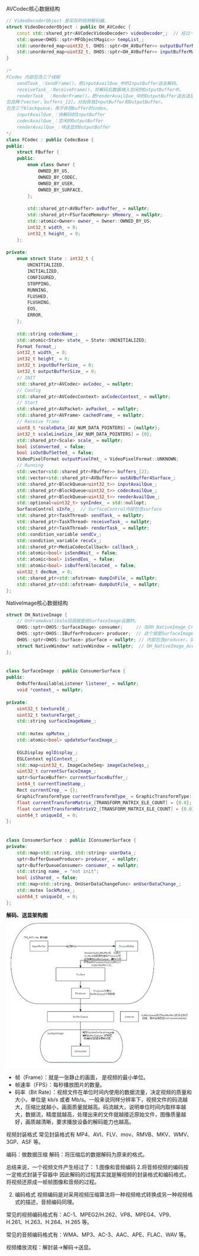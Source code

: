 
AVCodec核心数据结构
```C++
// VideoDecoderObject 是实际的视频解码器。
struct VideoDecoderObject : public OH_AVCodec {
    const std::shared_ptr<AVCodecVideoDecoder> videoDecoder_;  // 经过一系列代理最终会委托FCodec执行真正的视频解码相关函数。
    std::queue<OHOS::sptr<MFObjectMagic>> tempList_;
    std::unordered_map<uint32_t, OHOS::sptr<OH_AVBuffer>> outputBufferMap_;
    std::unordered_map<uint32_t, OHOS::sptr<OH_AVBuffer>> inputBufferMap_; 
}

/*
FCodec 内部包含三个线程
    sendTask_：SendFrame()。把inputAvailQue_中的InputBuffer送去解码。
    receiveTask_：ReceiveFrame()。将解码后数据填入空闲的OutputBuffer中。
    renderTask_ ：RenderFrame()。把renderAvailQue_中的OutputBuffer送去送显。
包含两个vector，buffers_[2]。分别存放InputBuffer和OutputBuffer。
包含三个blockqueue，用于存放buffer的index。
    inputAvailQue_：待解码的InputBuffer
    codecAvailQue_：空闲的OutputBuffer
    renderAvailQue_：待送显的OutputBuffer
*/
class FCodec : public CodecBase {
public:
    struct FBuffer {
    public:
        enum class Owner {
            OWNED_BY_US,
            OWNED_BY_CODEC,
            OWNED_BY_USER,
            OWNED_BY_SURFACE,
        };

        std::shared_ptr<AVBuffer> avBuffer_ = nullptr;
        std::shared_ptr<FSurfaceMemory> sMemory_ = nullptr;
        std::atomic<Owner> owner_ = Owner::OWNED_BY_US;
        int32_t width_ = 0;
        int32_t height_ = 0;
    };

private:
    enum struct State : int32_t {
        UNINITIALIZED,
        INITIALIZED,
        CONFIGURED,
        STOPPING,
        RUNNING,
        FLUSHED,
        FLUSHING,
        EOS,
        ERROR,
    };

    std::string codecName_;
    std::atomic<State> state_ = State::UNINITIALIZED;
    Format format_;
    int32_t width_ = 0;
    int32_t height_ = 0;
    int32_t inputBufferSize_ = 0;
    int32_t outputBufferSize_ = 0;
    // INIT
    std::shared_ptr<AVCodec> avCodec_ = nullptr;
    // Config
    std::shared_ptr<AVCodecContext> avCodecContext_ = nullptr;
    // Start
    std::shared_ptr<AVPacket> avPacket_ = nullptr;
    std::shared_ptr<AVFrame> cachedFrame_ = nullptr;
    // Receive frame
    uint8_t *scaleData_[AV_NUM_DATA_POINTERS] = {nullptr};
    int32_t scaleLineSize_[AV_NUM_DATA_POINTERS] = {0};
    std::shared_ptr<Scale> scale_ = nullptr;
    bool isConverted_ = false;
    bool isOutBufSetted_ = false;
    VideoPixelFormat outputPixelFmt_ = VideoPixelFormat::UNKNOWN;
    // Running
    std::vector<std::shared_ptr<FBuffer>> buffers_[2];
    std::vector<std::shared_ptr<AVBuffer>> outAVBuffer4Surface_;
    std::shared_ptr<BlockQueue<uint32_t>> inputAvailQue_;
    std::shared_ptr<BlockQueue<uint32_t>> codecAvailQue_;
    std::shared_ptr<BlockQueue<uint32_t>> renderAvailQue_;
    std::optional<uint32_t> synIndex_ = std::nullopt;
    SurfaceControl sInfo_;  // SurfaceControl内部包含surface
    std::shared_ptr<TaskThread> sendTask_ = nullptr;
    std::shared_ptr<TaskThread> receiveTask_ = nullptr;
    std::shared_ptr<TaskThread> renderTask_ = nullptr;
    std::condition_variable sendCv_;
    std::condition_variable recvCv_;
    std::shared_ptr<MediaCodecCallback> callback_;
    std::atomic<bool> isSendWait_ = false;
    std::atomic<bool> isSendEos_ = false;
    std::atomic<bool> isBufferAllocated_ = false;
    uint32_t decNum_ = 0;
    std::shared_ptr<std::ofstream> dumpInFile_ = nullptr;
    std::shared_ptr<std::ofstream> dumpOutFile_ = nullptr;
};
```
<!--
// RenderOutputBuffer: renderAvailQue_->push()  // User送来待送显的index，把待送显的index入队
// RenderFrame: renderAvailQue_->pop()  // 送显。线程不断调用
//              codecAvailQue_->push()
// ReleaseOutputBuffer: codecAvailQue_->push()
// ReceiveFrame->FramePostProcess: codecAvailQue_->Pop() // 。线程不断调用
// QueueInputBuffer: inputAvailQue_->push()  // User送来的待解码数据
// SendFrame: inputAvailQue_->pop()  // 送去解码。线程不断调用-->



NativeImage核心数据结构
```C++
struct OH_NativeImage {
    // OnFrameAvalibale回调就是给SurfaceImage设置的。
    OHOS::sptr<OHOS::SurfaceImage> consumer;     // 在OH_NativeImage_Create()时创建，创建过程中会创建BufferQueueConsumer和BufferQueueProducer，这两个都关联同一个BufferQueue。consumer内部包含producer。consumer是OH_NativeImage的核心，很多函数的调用都是委托给consumer进行的
    OHOS::sptr<OHOS::IBufferProducer> producer;  // 这个就是SurfaceImage的BufferQueueProducer。在OH_NativeImage_Create()时创建。
    OHOS::sptr<OHOS::Surface> pSurface = nullptr; // 内部包含producer。实际类型是ProducerSurface。
    struct NativeWindow* nativeWindow = nullptr;  // OH_NativeImage_AcquireNativeWindow()时创建。内部包含pSurface
};


class SurfaceImage : public ConsumerSurface {
public:
    OnBufferAvailableListener listener_ = nullptr;
    void *context_ = nullptr;

private:
    uint32_t textureId_;
    uint32_t textureTarget_;
    std::string surfaceImageName_;

    std::mutex opMutex_;
    std::atomic<bool> updateSurfaceImage_;

    EGLDisplay eglDisplay_;
    EGLContext eglContext_;
    std::map<uint32_t, ImageCacheSeq> imageCacheSeqs_;
    uint32_t currentSurfaceImage_;
    sptr<SurfaceBuffer> currentSurfaceBuffer_;
    int64_t currentTimeStamp_;
    Rect currentCrop_ = {};
    GraphicTransformType currentTransformType_ = GraphicTransformType::GRAPHIC_ROTATE_NONE;
    float currentTransformMatrix_[TRANSFORM_MATRIX_ELE_COUNT] = {0.0};
    float currentTransformMatrixV2_[TRANSFORM_MATRIX_ELE_COUNT] = {0.0};
    uint64_t uniqueId_ = 0;
};


class ConsumerSurface : public IConsumerSurface {
private:
    std::map<std::string, std::string> userData_;
    sptr<BufferQueueProducer> producer_ = nullptr;
    sptr<BufferQueueConsumer> consumer_ = nullptr;
    std::string name_ = "not init";
    bool isShared_ = false;
    std::map<std::string, OnUserDataChangeFunc> onUserDataChange_;
    std::mutex lockMutex_;
    uint64_t uniqueId_ = 0;
};
```
**解码、送显架构图**
![alt text](images/image-1.png)



* 帧（Frame）：就是一张静止的画面， 是视频的最小单位。
* 帧速率（FPS）：每秒播放图片的数量。
* 码率（Bit Rate）：视频文件在单位时间内使用的数据流量，决定视频的质量和大小，单位是 kb/s 或者 Mb/s。一般来说同样分辨率下，视频文件的码流越大，压缩比就越小，画面质量就越高。码流越大，说明单位时间内取样率越大，数据流，精度就越高，处理出来的文件就越接近原始文件，图像质量越好，画质越清晰，要求播放设备的解码能力也越高。

视频封装格式
常见封装格式有 MP4、AVI、FLV、mov、RMVB、MKV、WMV、3GP、ASF 等。

编码：做数据压缩
解码：将压缩后的数据解码为原来的格式。



总结来说，一个视频文件产生经过了：
1.图像和音频编码
2.将音频视频的编码按一定格式封装于容器中
因此解码的过程其实就是解视频的封装格式和编码格式，将视频还原成一帧帧图像和音频的过程。


2. 编码格式
视频编码是对采用视频压缩算法将一种视频格式转换成另一种视频格式的描述，音频编码同理。

常见的视频编码格式有：AC-1、MPEG2/H.262、VP8、MPEG4、VP9、H.261、H.263、H.264、H.265 等。

常见的音频编码格式有：WMA、MP3、AC-3、AAC、APE、FLAC、WAV 等。


视频播放流程：解封装->解码->送显。